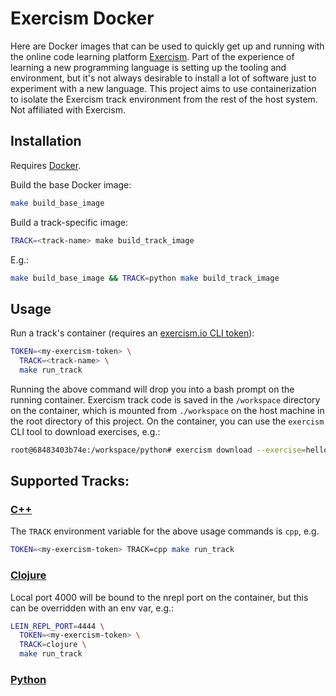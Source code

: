 # Exercism Docker

Here are Docker images that can be used to quickly get up and running with the online code learning platform [Exercism](https://exercism.io). Part of the experience of learning a new programming language is setting up the tooling and environment, but it's not always desirable to install a lot of software just to experiment with a new language. This project aims to use containerization to isolate the Exercism track environment from the rest of the host system. Not affiliated with Exercism.

## Installation

Requires [Docker](https://docs.docker.com/install/).

Build the base Docker image:

```bash
make build_base_image
```

Build a track-specific image:

```bash
TRACK=<track-name> make build_track_image
```

E.g.:

```bash
make build_base_image && TRACK=python make build_track_image
```

## Usage

Run a track's container (requires an [exercism.io CLI token](https://exercism.io/my/settings)):

```bash
TOKEN=<my-exercism-token> \
  TRACK=<track-name> \
  make run_track
```

Running the above command will drop you into a bash prompt on the running container. Exercism track code is saved in the `/workspace` directory on the container, which is mounted from `./workspace` on the host machine in the root directory of this project. On the container, you can use the `exercism` CLI tool to download exercises, e.g.:

```bash
root@68483403b74e:/workspace/python# exercism download --exercise=hello-world --track=python
```

## Supported Tracks:

### [C++](https://exercism.io/my/tracks/cpp)

The `TRACK` environment variable for the above usage commands is `cpp`, e.g.

```bash
TOKEN=<my-exercism-token> TRACK=cpp make run_track
```

### [Clojure](https://exercism.io/my/tracks/clojure)

Local port 4000 will be bound to the nrepl port on the container, but this can be overridden with an env var, e.g.:

```bash
LEIN_REPL_PORT=4444 \
  TOKEN=<my-exercism-token> \
  TRACK=clojure \
  make run_track
```

### [Python](https://exercism.io/my/tracks/python)
